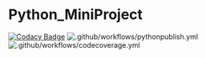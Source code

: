 # Python_MiniProject

[![Codacy Badge](https://app.codacy.com/project/badge/Grade/87666d16c62e470da7c31fbb3360010b)](https://www.codacy.com/gh/99002630/Python_MiniProject/dashboard?utm_source=github.com&amp;utm_medium=referral&amp;utm_content=99002630/Python_MiniProject&amp;utm_campaign=Badge_Grade)
![.github/workflows/pythonpublish.yml](https://github.com/99002630/Python_MiniProject/workflows/.github/workflows/pythonpublish.yml/badge.svg)
![.github/workflows/codecoverage.yml](https://github.com/99002630/Python_MiniProject/workflows/.github/workflows/codecoverage.yml/badge.svg)
